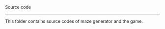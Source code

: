 Source code

---------------------------------------------------------------------------
This folder contains source codes of maze generator and the game.
